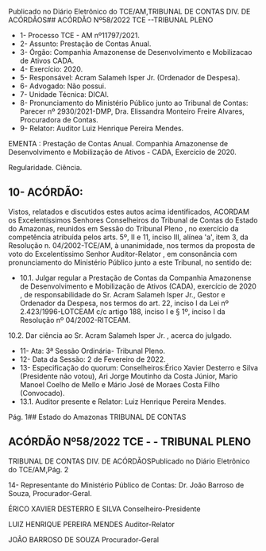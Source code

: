 Publicado  no  Diário  Eletrônico do TCE/AM,TRIBUNAL DE CONTAS DIV. DE ACÓRDÃOS## ACÓRDÃO Nº58/2022  TCE --TRIBUNAL PLENO

- 1- Processo TCE - AM nº11797/2021.
- 2- Assunto: Prestação de Contas Anual.
- 3- Órgão: Companhia  Amazonense  de  Desenvolvimento  e  Mobilizacao  de  Ativos  CADA.
- 4- Exercício: 2020.
- 5- Responsável: Acram Salameh Isper Jr. (Ordenador de Despesa).
- 6- Advogado: Não possui.
- 7- Unidade Técnica: DICAI.
- 8- Pronunciamento  do  Ministério  Público  junto  ao  Tribunal  de  Contas: Parecer  nº 2930/2021-DMP, Dra. Elissandra Monteiro Freire Alvares, Procuradora de Contas.
- 9- Relator: Auditor Luiz Henrique Pereira Mendes.

EMENTA :  Prestação  de  Contas  Anual.  Companhia Amazonense de Desenvolvimento e Mobilização de Ativos - CADA, Exercício de 2020.

Regularidade. Ciência.

## 10-  ACÓRDÃO:

Vistos, relatados e discutidos estes autos acima identificados, ACORDAM os Excelentíssimos Senhores Conselheiros do Tribunal de Contas do Estado do Amazonas, reunidos em Sessão do Tribunal Pleno , no exercício da competência atribuída pelos arts. 5º, II e 11, inciso III, alínea 'a', item 3, da Resolução n. 04/2002-TCE/AM, à unanimidade, nos termos da proposta de voto do Excelentíssimo Senhor Auditor-Relator , em consonância com pronunciamento do Ministério Público junto a este Tribunal, no sentido de:

- 10.1. Julgar  regular a Prestação  de  Contas da Companhia  Amazonense de Desenvolvimento  e  Mobilização  de  Ativos  (CADA),  exercício  de 2020 ,  de  responsabilidade  do Sr.  Acram  Salameh  Isper  Jr., Gestor  e Ordenador  da  Despesa,  nos  termos  do  art.  22,  inciso  I  da  Lei  nº 2.423/1996-LOTCEAM c/c artigo 188, inciso I e § 1º, inciso I da Resolução nº 04/2002-RITCEAM.

10.2.  Dar ciência ao Sr. Acram Salameh Isper Jr. , acerca do julgado.

- 11-  Ata: 3ª Sessão Ordinária- Tribunal Pleno.
- 12-  Data da Sessão: 2 de Fevereiro de 2022.
- 13-  Especificação do quorum: Conselheiros:Érico Xavier Desterro e Silva (Presidente não votou), Ari Jorge Moutinho da Costa Júnior, Mario Manoel Coelho de Mello e Mário José de Moraes Costa Filho (Convocado).
- 13.1. Auditor presente e Relator: Luiz Henrique Pereira Mendes.

Pág. 1## Estado do Amazonas TRIBUNAL DE CONTAS

## ACÓRDÃO Nº58/2022  TCE - - TRIBUNAL PLENO

TRIBUNAL DE CONTAS DIV. DE ACÓRDÃOSPublicado  no  Diário  Eletrônico do TCE/AM,Pág. 2

14-  Representante  do  Ministério  Público  de  Contas: Dr.  João  Barroso  de  Souza, Procurador-Geral.

ÉRICO XAVIER DESTERRO E SILVA Conselheiro-Presidente

LUIZ HENRIQUE PEREIRA MENDES Auditor-Relator

JOÃO BARROSO DE SOUZA Procurador-Geral